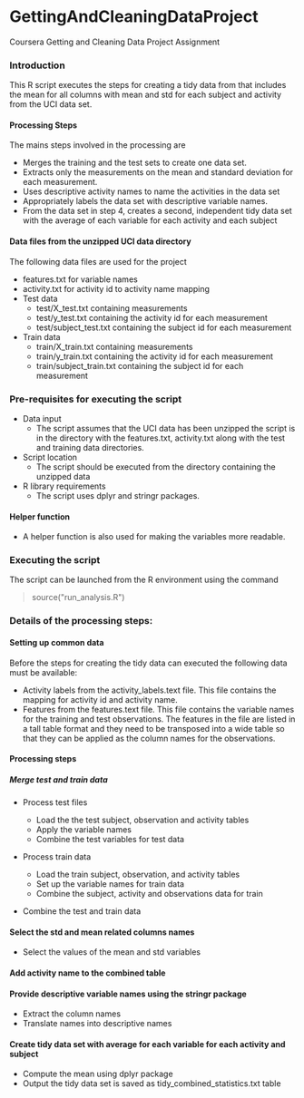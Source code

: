 GettingAndCleaningDataProject
=============================

Coursera Getting and Cleaning Data Project Assignment

### Introduction  
This R script executes the steps for creating a tidy data from that includes the mean for all columns with mean and std for each subject and activity from the UCI data set. 

#### Processing Steps
The mains steps involved in the processing are  
* Merges the training and the test sets to create one data set.
* Extracts only the measurements on the mean and standard deviation for each measurement.
* Uses descriptive activity names to name the activities in the data set
* Appropriately labels the data set with descriptive variable names. 
* From the data set in step 4, creates a second, independent tidy data set with the average of each variable for each activity and each subject

#### Data files from the unzipped UCI data directory
The following data files are used for the project
* features.txt for variable names
* activity.txt for activity id to activity name mapping
* Test data 
	* test/X_test.txt containing measurements
	* test/y_test.txt containing the activity id for each measurement
	* test/subject_test.txt containing the subject id for each measurement
* Train data
	* train/X_train.txt containing measurements
	* train/y_train.txt containing the activity id for each measurement
	* train/subject_train.txt containing the subject id for each measurement
    
### Pre-requisites for executing the script  
* Data input
	* The script assumes that the UCI data has been unzipped
the script is in the directory with the features.txt, activity.txt along with the test and training data directories.
* Script location
	* The script should be executed from the directory containing the unzipped data 
* R library requirements
	* The script uses dplyr and stringr packages.

#### Helper function 
* A helper function is also used for making the variables more readable.
    
### Executing the script
The script can be launched from the R environment using the command
> source("run_analysis.R")   
    
### Details of the processing steps:

#### Setting up common data
Before the steps for creating the tidy data can executed the following data must be available:
* Activity labels from the activity_labels.text file. This file contains the mapping for activity id and activity name.
* Features from the features.text file.  This file contains the variable names for the training and test observations.  The features in the file are listed in a tall table format and they need to be transposed into a wide table so that they can be applied as the column names for the observations.

#### Processing steps
##### Merge test and train data
* Process test files
	* Load the the test subject, observation and activity tables
	* Apply the variable names 
	* Combine the test variables for test data

* Process train data
	* Load the train subject, observation, and activity tables
	* Set up the variable names for train data
	* Combine the subject, activity and observations data for train

* Combine the test and train data

#### Select the std and mean related columns names
* Select the values of the mean and std variables

#### Add activity name to the combined table

#### Provide descriptive variable names using the stringr package
* Extract the column names
* Translate names into descriptive names

#### Create tidy data set with average for each variable for each activity and subject
* Compute the mean using dplyr package 
* Output the tidy data set is saved as tidy_combined_statistics.txt table